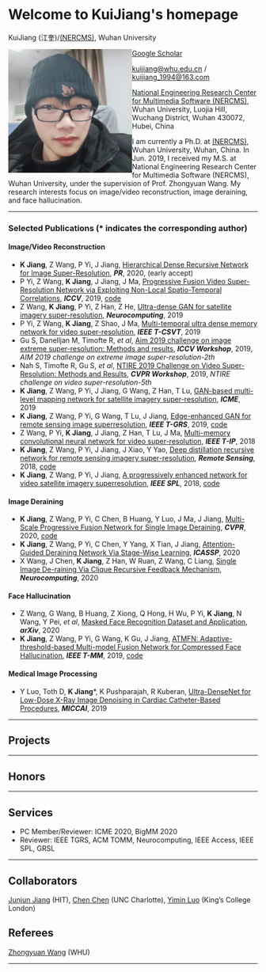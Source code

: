 # Welcome to KuiJiang's homepage

KuiJiang (江奎)/[(NERCMS)](http://en.multimedia.whu.edu.cn/html/Faculties/), Wuhan University

<a href="url"><img src="https://github.com/kuihua/kuijiang.github.io/blob/master/kuijiang1.jpg" align="left" height="250" width="250" ></a>

[Google Scholar](https://scholar.google.com/citations?user=AbOLE9QAAAAJ&hl=zh-CN)

kuijiang@whu.edu.cn / kuijiang_1994@163.com

[National Engineering Research Center for Multimedia Software (NERCMS)](http://en.multimedia.whu.edu.cn/html/Faculties/), Wuhan University, Luojia Hill, Wuchang District, Wuhan 430072, Hubei, China 

I am currently a Ph.D. at [(NERCMS)](http://en.multimedia.whu.edu.cn/html/Faculties/), Wuhan University, Wuhan, China. In Jun. 2019, I received my M.S. at National Engineering Research Center for Multimedia Software (NERCMS), Wuhan University, under the supervision of Prof. Zhongyuan Wang. My research interests focus on image/video reconstruction, image deraining, and face hallucination.
****

### Selected Publications (* indicates the corresponding author)

#### Image/Video Reconstruction
- **K Jiang**, Z Wang, P Yi, J Jiang, [Hierarchical Dense Recursive Network for Image Super-Resolution](https://www.sci-hub.ren/10.1016/j.patcog.2020.107475), _**PR**_, 2020, (early accept)
- P Yi, Z Wang, **K Jiang**, J Jiang, J Ma, [Progressive Fusion Video Super-Resolution Network via Exploiting Non-Local Spatio-Temporal Correlations](https://ieeexplore.ieee.org/document/9009484/), _**ICCV**_, 2019, [code](https://github.com/psychopa4/PFNL)
- Z Wang, **K Jiang**, P Yi, Z Han, Z He, [Ultra-dense GAN for satellite imagery super-resolution](https://www.sciencedirect.com/science/article/abs/pii/S0925231219314602), _**Neurocomputing**_, 2019
- P Yi, Z Wang, **K Jiang**, Z Shao, J Ma, [Multi-temporal ultra dense memory network for video super-resolution](https://ieeexplore.ieee.org/abstract/document/8752034/), _**IEEE T-CSVT**_, 2019
- Gu S, Danelljan M, Timofte R, _et al_, [Aim 2019 challenge on image extreme super-resolution: Methods and results](https://ieeexplore.ieee.org/abstract/document/9022627), _**ICCV Workshop**_, 2019, _AIM 2019 challenge on extreme image super-resolution-2th_
- Nah S, Timofte R, Gu S, _et al_, [NTIRE 2019 Challenge on Video Super-Resolution: Methods and Results](https://ieeexplore.ieee.org/document/9025527), _**CVPR Workshop**_, 2019, _NTIRE challenge on video super-resolution-5th_
- **K Jiang**, Z Wang, P Yi, J Jiang, G Wang, Z Han, T Lu, [GAN-based multi-level mapping network for satellite imagery super-resolution](https://ieeexplore.ieee.org/abstract/document/8784713/), _**ICME**_, 2019
- **K Jiang**, Z Wang, P Yi, G Wang, T Lu, J Jiang, [Edge-enhanced GAN for remote sensing image superresolution](https://ieeexplore.ieee.org/abstract/document/8677274), _**IEEE T-GRS**_, 2019, [code](https://github.com/kuihua/EEGAN)
- Z Wang, P Yi, **K Jiang**, J Jiang, Z Han, T Lu, J Ma, [Multi-memory convolutional neural network for video super-resolution](https://ieeexplore.ieee.org/abstract/document/8579237/), _**IEEE T-IP**_, 2018
- **K Jiang**, Z Wang, P Yi, J Jiang, J Xiao, Y Yao, [Deep distillation recursive network for remote sensing imagery super-resolution](https://www.mdpi.com/2072-4292/10/11/1700), _**Remote Sensing**_, 2018, [code](https://github.com/kuihua/DDRN)
- **K Jiang**, Z Wang, P Yi, J Jiang, [A progressively enhanced network for video satellite imagery superresolution](https://ieeexplore.ieee.org/abstract/document/8466642), _**IEEE SPL**_, 2018, [code](https://github.com/kuihua/PECNN)


#### Image Deraining
- **K Jiang**, Z Wang, P Yi, C Chen, B Huang, Y Luo, J Ma, J Jiang, [Multi-Scale Progressive Fusion Network for Single Image Deraining](https://arxiv.org/abs/2003.10985), _**CVPR**_, 2020, [code](https://github.com/kuihua/MSPFN)
- **K Jiang**, Z Wang, P Yi, C Chen, Y Yang, X Tian, J Jiang, [Attention-Guided Deraining Network Via Stage-Wise Learning](https://ieeexplore.ieee.org/abstract/document/9053754), _**ICASSP**_, 2020
- X Wang, J Chen, **K Jiang**, Z Han, W Ruan, Z Wang, C Liang, [Single Image De-raining Via Clique Recursive Feedback Mechanism](https://www.sciencedirect.com/science/article/abs/pii/S0925231220312133), _**Neurocomputing**_, 2020

#### Face Hallucination
- Z Wang, G Wang, B Huang, Z Xiong, Q Hong, H Wu, P Yi, **K Jiang**, N Wang, Y Pei, _et al_, [Masked Face Recognition Dataset and Application](https://arxiv.org/abs/2003.09093), _**arXiv**_, 2020
- **K Jiang**, Z Wang, P Yi, G Wang, K Gu, J Jiang, [ATMFN: Adaptive-threshold-based Multi-model Fusion Network for Compressed Face Hallucination](https://ieeexplore.ieee.org/abstract/document/8936424), _**IEEE T-MM**_, 2019, [code](https://github.com/kuihua/ATMFN)

#### Medical Image Processing
- Y Luo, Toth D, **K Jiang***, K Pushparajah, R Kuberan, [Ultra-DenseNet for Low-Dose X-Ray Image Denoising in Cardiac Catheter-Based Procedures](https://link.springer.com/chapter/10.1007/978-3-030-39074-7_4), _**MICCAI**_, 2019
****

## Projects
****

## Honors
****

## Services
- PC Member/Reviewer: ICME 2020, BigMM 2020
- Reviewer: IEEE TGRS, ACM TOMM, Neurocomputing, IEEE Access, IEEE SPL, GRSL
****

## Collaborators
[Junjun Jiang](https://jiangjunjun.wordpress.com/) (HIT), [Chen Chen](https://ece.uncc.edu/directory/dr-chen-chen-phd) (UNC Charlotte), [Yimin Luo](https://dblp.uni-trier.de/pers/hd/l/Luo:Yimin) (King’s College London)

## Referees
[Zhongyuan Wang](https://dblp.uni-trier.de/pers/hd/w/Wang:Zhongyuan) (WHU)
****
